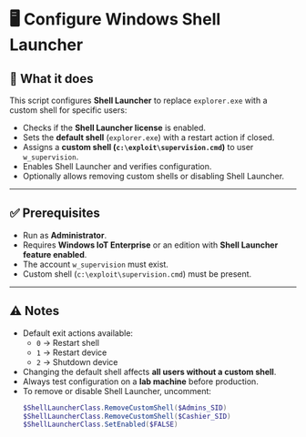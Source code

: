 # 🖥️ Configure Windows Shell Launcher

## 🔧 What it does
This script configures **Shell Launcher** to replace `explorer.exe` with a custom shell for specific users:
- Checks if the **Shell Launcher license** is enabled.
- Sets the **default shell** (`explorer.exe`) with a restart action if closed.
- Assigns a **custom shell (`c:\exploit\supervision.cmd`)** to user `w_supervision`.
- Enables Shell Launcher and verifies configuration.
- Optionally allows removing custom shells or disabling Shell Launcher.

---

## ✅ Prerequisites
- Run as **Administrator**.
- Requires **Windows IoT Enterprise** or an edition with **Shell Launcher feature enabled**.
- The account `w_supervision` must exist.
- Custom shell (`c:\exploit\supervision.cmd`) must be present.

---

## ⚠️ Notes
- Default exit actions available:  
  - `0` → Restart shell  
  - `1` → Restart device  
  - `2` → Shutdown device  
- Changing the default shell affects **all users without a custom shell**.
- Always test configuration on a **lab machine** before production.
- To remove or disable Shell Launcher, uncomment:
  ```powershell
  $ShellLauncherClass.RemoveCustomShell($Admins_SID)
  $ShellLauncherClass.RemoveCustomShell($Cashier_SID)
  $ShellLauncherClass.SetEnabled($FALSE)
  ```